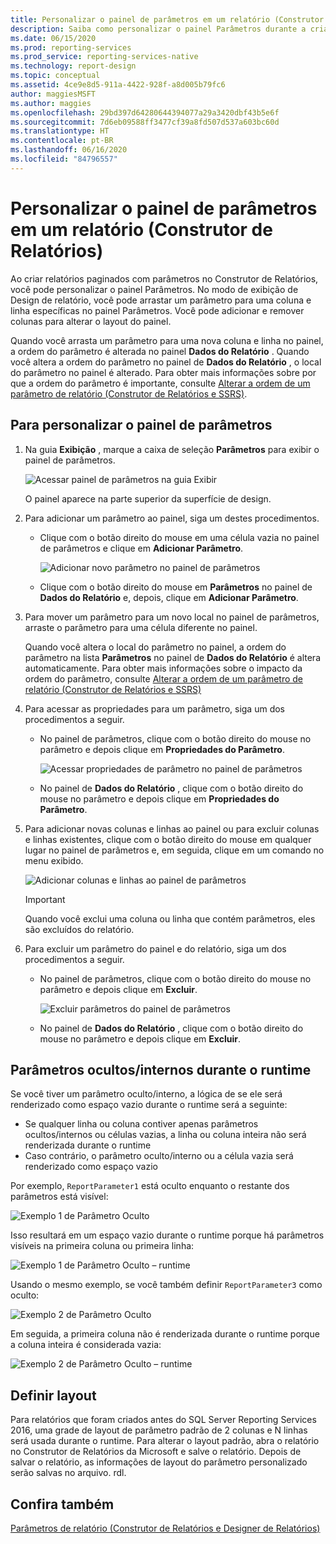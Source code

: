 ```yaml
---
title: Personalizar o painel de parâmetros em um relatório (Construtor de Relatórios) | Microsoft Docs
description: Saiba como personalizar o painel Parâmetros durante a criação de relatórios paginados com parâmetros no Construtor de Relatórios.
ms.date: 06/15/2020
ms.prod: reporting-services
ms.prod_service: reporting-services-native
ms.technology: report-design
ms.topic: conceptual
ms.assetid: 4ce9e8d5-911a-4422-928f-a8d005b79fc6
author: maggiesMSFT
ms.author: maggies
ms.openlocfilehash: 29bd397d64280644394077a29a3420dbf43b5e6f
ms.sourcegitcommit: 7d6eb09588ff3477cf39a8fd507d537a603bc60d
ms.translationtype: HT
ms.contentlocale: pt-BR
ms.lasthandoff: 06/16/2020
ms.locfileid: "84796557"
---
```

# <a name="customize-the-parameters-pane-in-a-report-report-builder"></a>Personalizar o painel de parâmetros em um relatório (Construtor de Relatórios)
  Ao criar relatórios paginados com parâmetros no Construtor de Relatórios, você pode personalizar o painel Parâmetros. No modo de exibição de Design de relatório, você pode arrastar um parâmetro para uma coluna e linha específicas no painel Parâmetros. Você pode adicionar e remover colunas para alterar o layout do painel.

 Quando você arrasta um parâmetro para uma nova coluna e linha no painel, a ordem do parâmetro é alterada no painel **Dados do Relatório** . Quando você altera a ordem do parâmetro no painel de **Dados do Relatório** , o local do parâmetro no painel é alterado. Para obter mais informações sobre por que a ordem do parâmetro é importante, consulte [Alterar a ordem de um parâmetro de relatório &#40;Construtor de Relatórios e SSRS&#41;](../../reporting-services/report-design/change-the-order-of-a-report-parameter-report-builder-and-ssrs.md).

## <a name="to-customize-the-parameters-pane"></a>Para personalizar o painel de parâmetros

1.  Na guia **Exibição** , marque a caixa de seleção **Parâmetros** para exibir o painel de parâmetros.

     ![Acessar painel de parâmetros na guia Exibir](../../reporting-services/report-design/media/ssrs-customparameter-accessparameterpanedesignmode.png "Acessar painel de parâmetros na guia Exibir")

     O painel aparece na parte superior da superfície de design.

2.  Para adicionar um parâmetro ao painel, siga um destes procedimentos.

    -   Clique com o botão direito do mouse em uma célula vazia no painel de parâmetros e clique em **Adicionar Parâmetro**.

         ![Adicionar novo parâmetro no painel de parâmetros](../../reporting-services/report-design/media/ssrs-customizeparameter-addnewparameter.png "Adicionar novo parâmetro no painel de parâmetros")

    -   Clique com o botão direito do mouse em **Parâmetros** no painel de **Dados do Relatório** e, depois, clique em **Adicionar Parâmetro**.

3.  Para mover um parâmetro para um novo local no painel de parâmetros, arraste o parâmetro para uma célula diferente no painel.

     Quando você altera o local do parâmetro no painel, a ordem do parâmetro na lista **Parâmetros** no painel de **Dados do Relatório** é altera automaticamente. Para obter mais informações sobre o impacto da ordem do parâmetro, consulte [Alterar a ordem de um parâmetro de relatório &#40;Construtor de Relatórios e SSRS&#41;](../../reporting-services/report-design/change-the-order-of-a-report-parameter-report-builder-and-ssrs.md)

4.  Para acessar as propriedades para um parâmetro, siga um dos procedimentos a seguir.

    -   No painel de parâmetros, clique com o botão direito do mouse no parâmetro e depois clique em **Propriedades do Parâmetro**.

         ![Acessar propriedades de parâmetro no painel de parâmetros](../../reporting-services/report-design/media/ssrs-customizeparameter-accessparameterproperties-composite.png "Acessar propriedades de parâmetro no painel de parâmetros")

    -   No painel de **Dados do Relatório** , clique com o botão direito do mouse no parâmetro e depois clique em **Propriedades do Parâmetro**.

5.  Para adicionar novas colunas e linhas ao painel ou para excluir colunas e linhas existentes, clique com o botão direito do mouse em qualquer lugar no painel de parâmetros e, em seguida, clique em um comando no menu exibido.

     ![Adicionar colunas e linhas ao painel de parâmetros](../../reporting-services/report-design/media/ssrs-customparameter-addcolumnsrows.png "Adicionar colunas e linhas ao painel de parâmetros")

    > [!IMPORTANT]
    >  Quando você exclui uma coluna ou linha que contém parâmetros, eles são excluídos do relatório.

6.  Para excluir um parâmetro do painel e do relatório, siga um dos procedimentos a seguir.

    -   No painel de parâmetros, clique com o botão direito do mouse no parâmetro e depois clique em  **Excluir**.

         ![Excluir parâmetros do painel de parâmetros](../../reporting-services/report-design/media/ssrs-customparameter-deleteparameter.png "Excluir parâmetros do painel de parâmetros")

    -   No painel de **Dados do Relatório** , clique com o botão direito do mouse no parâmetro e depois clique em **Excluir**.

## <a name="hiddeninternal-parameters-during-runtime"></a>Parâmetros ocultos/internos durante o runtime
Se você tiver um parâmetro oculto/interno, a lógica de se ele será renderizado como espaço vazio durante o runtime será a seguinte:

   - Se qualquer linha ou coluna contiver apenas parâmetros ocultos/internos ou células vazias, a linha ou coluna inteira não será renderizada durante o runtime
   - Caso contrário, o parâmetro oculto/interno ou a célula vazia será renderizado como espaço vazio

Por exemplo, `ReportParameter1` está oculto enquanto o restante dos parâmetros está visível:

![Exemplo 1 de Parâmetro Oculto](../../reporting-services/report-design/media/ssrs-hidden-parameter-rb-1.png "Um parâmetro oculto na grade de layout")

Isso resultará em um espaço vazio durante o runtime porque há parâmetros visíveis na primeira coluna ou primeira linha:

![Exemplo 1 de Parâmetro Oculto – runtime](../../reporting-services/report-design/media/ssrs-hidden-parameter-server-1.png "Um parâmetro oculto na grade de layout resulta em espaço vazio no runtime")

Usando o mesmo exemplo, se você também definir `ReportParameter3` como oculto:

![Exemplo 2 de Parâmetro Oculto](../../reporting-services/report-design/media/ssrs-hidden-parameter-rb-2.png "Dois parâmetros ocultos na mesma coluna")

Em seguida, a primeira coluna não é renderizada durante o runtime porque a coluna inteira é considerada vazia:

![Exemplo 2 de Parâmetro Oculto – runtime](../../reporting-services/report-design/media/ssrs-hidden-parameter-server-2.png "Dois parâmetros ocultos na mesma coluna no runtime")

## <a name="default-layout"></a>Definir layout
Para relatórios que foram criados antes do SQL Server Reporting Services 2016, uma grade de layout de parâmetro padrão de 2 colunas e N linhas será usada durante o runtime. Para alterar o layout padrão, abra o relatório no Construtor de Relatórios da Microsoft e salve o relatório. Depois de salvar o relatório, as informações de layout do parâmetro personalizado serão salvas no arquivo. rdl.


## <a name="see-also"></a>Confira também
 [Parâmetros de relatório &#40;Construtor de Relatórios e Designer de Relatórios&#41;](../../reporting-services/report-design/report-parameters-report-builder-and-report-designer.md)


